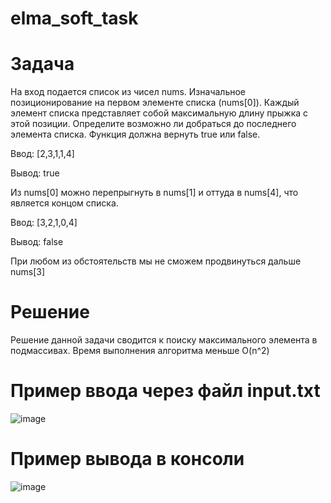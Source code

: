 # elma_soft_task
# Задача
На вход подается список из чисел nums. Изначальное позиционирование на первом элементе списка (nums[0]). Каждый элемент списка представляет собой максимальную длину прыжка с этой позиции. Определите возможно ли добраться до последнего элемента списка. Функция должна вернуть true или false.

Ввод: [2,3,1,1,4]

Вывод: true

Из nums[0] можно перепрыгнуть в nums[1] и оттуда в nums[4], что является концом списка.

Ввод: [3,2,1,0,4]

Вывод: false

При любом из обстоятельств мы не сможем продвинуться дальше nums[3]

# Решение

Решение данной задачи сводится к поиску максимального элемента в подмассивах.
Время выполнения алгоритма меньше O(n^2)

# Пример ввода через файл input.txt

![image](https://github.com/user-attachments/assets/f012fe93-b50b-4ec9-ac08-23ab61b9d1ea)

# Пример вывода в консоли

![image](https://github.com/user-attachments/assets/3117b798-298e-43be-8ed4-8bf99ef5e3fc)
